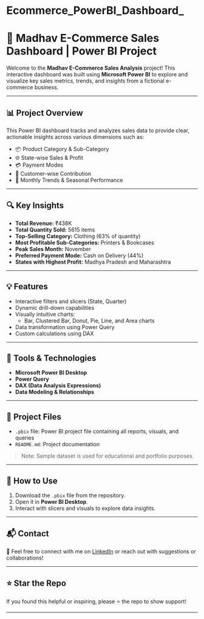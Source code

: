 # Ecommerce_PowerBI_Dashboard_
# 🛒 Madhav E-Commerce Sales Dashboard | Power BI Project

Welcome to the **Madhav E-Commerce Sales Analysis** project! This interactive dashboard was built using **Microsoft Power BI** to explore and visualize key sales metrics, trends, and insights from a fictional e-commerce business.

---

## 📊 Project Overview

This Power BI dashboard tracks and analyzes sales data to provide clear, actionable insights across various dimensions such as:

- 📦 Product Category & Sub-Category
- 🌐 State-wise Sales & Profit
- 💳 Payment Modes
- 👤 Customer-wise Contribution
- 📆 Monthly Trends & Seasonal Performance

---

## 🔍 Key Insights

- **Total Revenue:** ₹438K  
- **Total Quantity Sold:** 5615 items  
- **Top-Selling Category:** Clothing (63% of quantity)  
- **Most Profitable Sub-Categories:** Printers & Bookcases  
- **Peak Sales Month:** November  
- **Preferred Payment Mode:** Cash on Delivery (44%)  
- **States with Highest Profit:** Madhya Pradesh and Maharashtra  

---

## 💡 Features

- Interactive filters and slicers (State, Quarter)
- Dynamic drill-down capabilities
- Visually intuitive charts:  
  - Bar, Clustered Bar, Donut, Pie, Line, and Area charts  
- Data transformation using Power Query
- Custom calculations using DAX

---

## 🧰 Tools & Technologies

- **Microsoft Power BI Desktop**
- **Power Query**
- **DAX (Data Analysis Expressions)**
- **Data Modeling & Relationships**

---

## 📁 Project Files

- `.pbix` file: Power BI project file containing all reports, visuals, and queries  
- `README.md`: Project documentation  

> Note: Sample dataset is used for educational and portfolio purposes.

---

## 📌 How to Use

1. Download the `.pbix` file from the repository.
2. Open it in **Power BI Desktop**.
3. Interact with slicers and visuals to explore data insights.

---

## 📬 Contact

📧 Feel free to connect with me on [LinkedIn](https://www.linkedin.com/) or reach out with suggestions or collaborations!

---

## ⭐️ Star the Repo

If you found this helpful or inspiring, please ⭐ the repo to show support!

---

